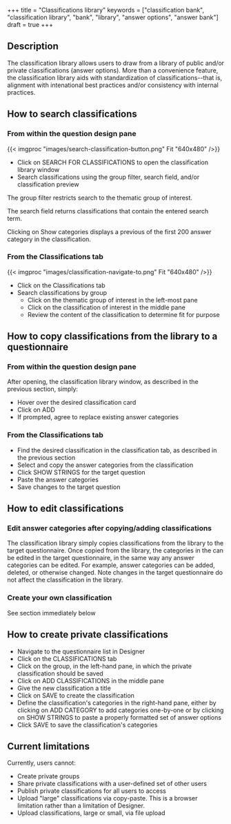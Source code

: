 +++
title = "Classifications library"
keywords = ["classification bank", "classification library", "bank", "library", "answer options", "answer bank"]
draft = true
+++

Description
----------------------------------------

The classification library allows users to draw from a library of public and/or private classifications (answer options). More than a convenience feature, the classification library aids with standardization of classifications--that is, alignment with intenational best practices and/or consistency with internal practices.

How to search classifications
----------------------------------------

### From within the question design pane

{{< imgproc "images/search-classification-button.png" Fit "640x480" />}}

- Click on SEARCH FOR CLASSIFICATIONS to open the classification library window
- Search classifications using the group filter, search field, and/or classification preview

The group filter restricts search to the thematic group of interest.

The search field returns classifications that contain the entered search term.

Clicking on Show categories displays a previous of the first 200 answer category in the classification.

### From the Classifications tab

{{< imgproc "images/classification-navigate-to.png" Fit "640x480" />}}

- Click on the Classifications tab
- Search classifications by group
	- Click on the thematic group of interest in the left-most pane
	- Click on the classification of interest in the middle pane
	- Review the content of the classification to determine fit for purpose

How to copy classifications from the library to a questionnaire
----------------------------------------

### From within the question design pane

After opening, the classification library window, as described in the previous section, simply:

- Hover over the desired classification card
- Click on ADD
- If prompted, agree to replace existing answer categories

### From the Classifications tab

- Find the desired classification in the classification tab, as described in the previous section
- Select and copy the answer categories from the classification
- Click SHOW STRINGS for the target question
- Paste the answer categories
- Save changes to the target question 

How to edit classifications
----------------------------------------

### Edit answer categories after copying/adding classifications

The classification library simply copies classifications from the library to the target questionnaire. Once copied from the library, the categories in the can be edited in the target questionnaire, in the same way any answer categories can be edited. For example, answer categories can be added, deleted, or otherwise changed. Note changes in the target questionnaire do not affect the classification in the library.

### Create your own classification

See section immediately below

How to create private classifications
----------------------------------------

- Navigate to the questionnaire list in Designer
- Click on the CLASSIFICATIONS tab
- Click on the group, in the left-hand pane, in which the private classification should be saved
- Click on ADD CLASSIFICATIONS in the middle pane
- Give the new classification a title
- Click on SAVE to create the classification
- Define the classification's categories in the right-hand pane, either by clicking on ADD CATEGORY to add categories one-by-one or by clicking on SHOW STRINGS to paste a properly formatted set of answer options
- Click SAVE to save the classification's categories

Current limitations
----------------------------------------

Currently, users cannot:

- Create private groups
- Share private classifications with a user-defined set of other users
- Publish private classifications for all users to access
- Upload "large" classifications via copy-paste. This is a browser limitation rather than a limitation of Designer.
- Upload classifications, large or small, via file upload